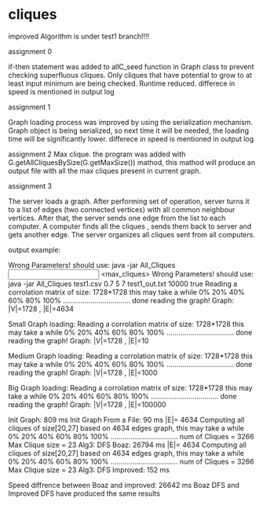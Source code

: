 # cliques

improved Algorithm is under test1 branch!!!!

assignment 0

if-then statement was added to allC_seed function in Graph class to prevent checking superfluous cliques. Only cliques that have potential to grow to at least input minimum are being checked. Runtime reduced.
differece in speed is mentioned in output log


assignment 1

Graph loading process was improved by using the serialization mechanism. Graph object is being serialized, so next time it will be needed, the loading time will be significantly lower.
differece in speed is mentioned in output log

assignment 2
Max clique. the program was added with G.getAllCliquesBySize(G.getMaxSize()) mathod, this mathod 
will produce an output file with all the max cliques present in current graph.


assignment 3

The server loads a graph. After performing set of operation, server turns it to a list of edges (two connected vertices) with all common neighbour vertices. After that, the server sends one edge from the list to each computer. A computer finds all the cliques , sends them back to server and gets another edge. The server organizes all cliques sent from all computers.

output example:

Wrong Parameters! should use: java -jar All_Cliques <input file> <round value> <min clique> <max clique> <output file> <max_cliques> <Graph convert flag>
Wrong Parameters! should use: java -jar All_Cliques test1.csv 0.7 5 7 test1_out.txt 10000 true
Reading a corrolation matrix of size: 1728*1728 this may take a while
0%   20%   40%   60%   80%   100%
..................................
done reading the graph! Graph: |V|=1728 ,  |E|=4634

Small Graph loading:
Reading a corrolation matrix of size: 1728*1728 this may take a while
0%   20%   40%   60%   80%   100%
..................................
done reading the graph! Graph: |V|=1728 ,  |E|=10

Medium Graph loading:
Reading a corrolation matrix of size: 1728*1728 this may take a while
0%   20%   40%   60%   80%   100%
..................................
done reading the graph! Graph: |V|=1728 ,  |E|=1000

Big Graph loading:
Reading a corrolation matrix of size: 1728*1728 this may take a while
0%   20%   40%   60%   80%   100%
..................................
done reading the graph! Graph: |V|=1728 ,  |E|=100000

Init Graph: 809  ms
Init Graph From a File: 90  ms
|E|= 4634
Computing all cliques of size[20,27] based on 4634 edges graph, this may take a while
0%   20%   40%   60%   80%   100%
..................................
num of Cliques = 3266
Max Clique size = 23
Alg3: DFS Boaz: 26794  ms
|E|= 4634
Computing all cliques of size[20,27] based on 4634 edges graph, this may take a while
0%   20%   40%   60%   80%   100%
..................................
num of Cliques = 3266
Max Clique size = 23
Alg3: DFS Improved: 152  ms

Speed diffrence between Boaz and improved:  26642  ms
Boaz DFS and Improved DFS have produced the same results
